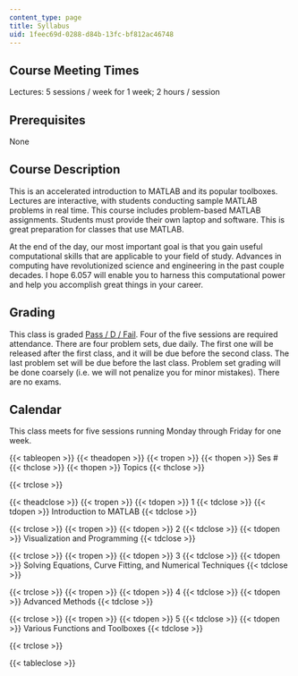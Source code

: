 ```yaml
---
content_type: page
title: Syllabus
uid: 1feec69d-0288-d84b-13fc-bf812ac46748
---
```


Course Meeting Times
--------------------

Lectures: 5 sessions / week for 1 week; 2 hours / session

Prerequisites
-------------

None

Course Description
------------------

This is an accelerated introduction to MATLAB and its popular toolboxes. Lectures are interactive, with students conducting sample MATLAB problems in real time. This course includes problem-based MATLAB assignments. Students must provide their own laptop and software. This is great preparation for classes that use MATLAB.

At the end of the day, our most important goal is that you gain useful computational skills that are applicable to your field of study. Advances in computing have revolutionized science and engineering in the past couple decades. I hope 6.057 will enable you to harness this computational power and help you accomplish great things in your career.

Grading
-------

This class is graded [Pass / D / Fail](https://registrar.mit.edu/classes-grades-evaluations/grades/grading-policies/junior-senior-pdf-option). Four of the five sessions are required attendance. There are four problem sets, due daily. The first one will be released after the first class, and it will be due before the second class. The last problem set will be due before the last class. Problem set grading will be done coarsely (i.e. we will not penalize you for minor mistakes). There are no exams.

Calendar
--------

This class meets for five sessions running Monday through Friday for one week.

{{< tableopen >}}
{{< theadopen >}}
{{< tropen >}}
{{< thopen >}}
Ses #
{{< thclose >}}
{{< thopen >}}
Topics
{{< thclose >}}

{{< trclose >}}

{{< theadclose >}}
{{< tropen >}}
{{< tdopen >}}
1
{{< tdclose >}}
{{< tdopen >}}
Introduction to MATLAB
{{< tdclose >}}

{{< trclose >}}
{{< tropen >}}
{{< tdopen >}}
2
{{< tdclose >}}
{{< tdopen >}}
Visualization and Programming
{{< tdclose >}}

{{< trclose >}}
{{< tropen >}}
{{< tdopen >}}
3
{{< tdclose >}}
{{< tdopen >}}
Solving Equations, Curve Fitting, and Numerical Techniques
{{< tdclose >}}

{{< trclose >}}
{{< tropen >}}
{{< tdopen >}}
4
{{< tdclose >}}
{{< tdopen >}}
Advanced Methods
{{< tdclose >}}

{{< trclose >}}
{{< tropen >}}
{{< tdopen >}}
5
{{< tdclose >}}
{{< tdopen >}}
Various Functions and Toolboxes
{{< tdclose >}}

{{< trclose >}}

{{< tableclose >}}